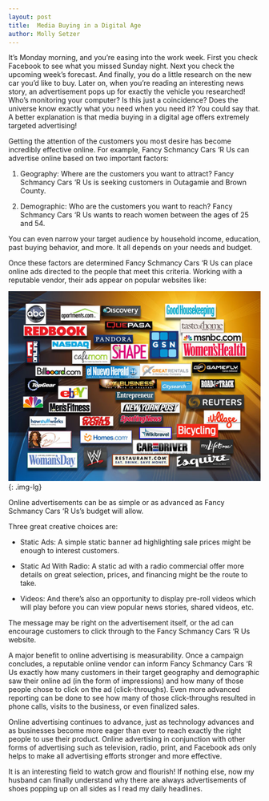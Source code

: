 ```yaml
---
layout: post
title:  Media Buying in a Digital Age
author: Molly Setzer
---
```


It’s Monday morning, and you’re easing into the work week. First you check Facebook to see what you missed Sunday night. Next you check the upcoming week’s forecast. And finally, you do a little research on the new car you’d like to buy. Later on, when you’re reading an interesting news story, an advertisement pops up for exactly the vehicle you researched! Who’s monitoring your computer? Is this just a coincidence? Does the universe know exactly what you need when you need it? You could say that. A better explanation is that media buying in a digital age offers extremely targeted advertising!

Getting the attention of the customers you most desire has become incredibly effective online. For example, Fancy Schmancy Cars ‘R Us can advertise online based on two important factors:

1. Geography: Where are the customers you want to attract? Fancy Schmancy Cars ‘R Us is seeking customers in Outagamie and Brown County.

2. Demographic: Who are the customers you want to reach? Fancy Schmancy Cars ‘R Us wants to reach women between the ages of 25 and 54.

You can even narrow your target audience by household income, education, past buying behavior, and more. It all depends on your needs and budget.

Once these factors are determined Fancy Schmancy Cars ‘R Us can place online ads directed to the people that meet this criteria. Working with a reputable vendor, their ads appear on popular websites like:

![Media Buying in a Digital Age](/img/media-buying-in-a-digital-age.jpg){: .img-lg}

Online advertisements can be as simple or as advanced as Fancy Schmancy Cars ‘R Us’s budget will allow.

Three great creative choices are:

* Static Ads: A simple static banner ad highlighting sale prices might be enough to interest customers.

* Static Ad With Radio: A static ad with a radio commercial offer more details on great selection, prices, and financing might be the route to take.

* Videos: And there’s also an opportunity to display pre-roll videos which will play before you can view popular news stories, shared videos, etc.

The message may be right on the advertisement itself, or the ad can encourage customers to click through to the Fancy Schmancy Cars ‘R Us website.

A major benefit to online advertising is measurability. Once a campaign concludes, a reputable online vendor can inform Fancy Schmancy Cars ‘R Us exactly how many customers in their target geography and demographic saw their online ad (in the form of impressions) and how many of those people chose to click on the ad (click-throughs). Even more advanced reporting can be done to see how many of those click-throughs resulted in phone calls, visits to the business, or even finalized sales.

Online advertising continues to advance, just as technology advances and as businesses become more eager than ever to reach exactly the right people to use their product. Online advertising in conjunction with other forms of advertising such as television, radio, print, and Facebook ads only helps to make all advertising efforts stronger and more effective.

It is an interesting field to watch grow and flourish! If nothing else, now my husband can finally understand why there are always advertisements of shoes popping up on all sides as I read my daily headlines.